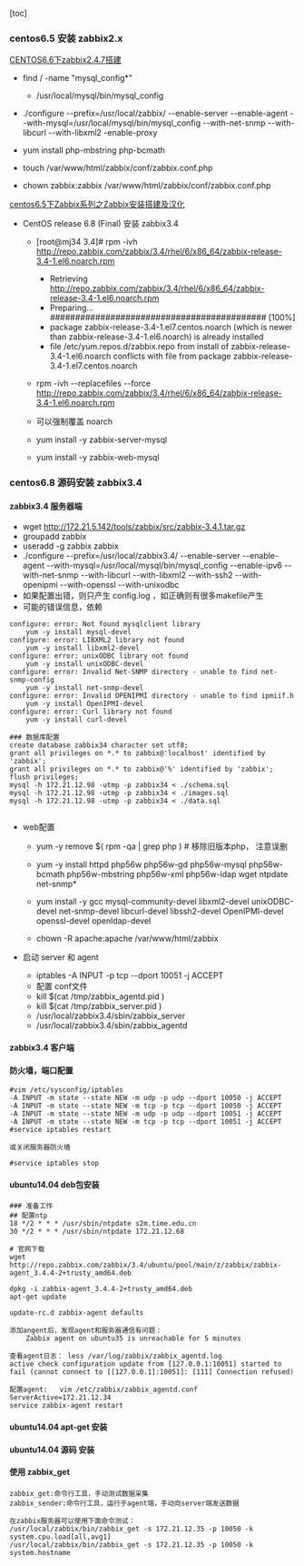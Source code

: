 [toc]

### centos6.5 安装 zabbix2.x
[CENTOS6.6下zabbix2.4.7搭建](http://www.cnblogs.com/galengao/p/5756683.html)


- find / -name "mysql_config*"
	- /usr/local/mysql/bin/mysql_config


- ./configure --prefix=/usr/local/zabbix/  --enable-server --enable-agent --with-mysql=/usr/local/mysql/bin/mysql_config --with-net-snmp --with-libcurl --with-libxml2 -enable-proxy



- yum install php-mbstring php-bcmath


- touch /var/www/html/zabbix/conf/zabbix.conf.php


- chown zabbix:zabbix /var/www/html/zabbix/conf/zabbix.conf.php


[centos6.5下Zabbix系列之Zabbix安装搭建及汉化](http://blog.chinaunix.net/xmlrpc.php?r=blog/article&uid=17238776&id=4594985)

- CentOS release 6.8 (Final) 安装 zabbix3.4
	- [root@mj34 3.4]# rpm -ivh http://repo.zabbix.com/zabbix/3.4/rhel/6/x86_64/zabbix-release-3.4-1.el6.noarch.rpm
		- Retrieving http://repo.zabbix.com/zabbix/3.4/rhel/6/x86_64/zabbix-release-3.4-1.el6.noarch.rpm
		- Preparing...                ########################################### [100%] 	
		- package zabbix-release-3.4-1.el7.centos.noarch (which is newer than zabbix-release-3.4-1.el6.noarch) is already installed
		- 	file /etc/yum.repos.d/zabbix.repo from install of zabbix-release-3.4-1.el6.noarch conflicts with file from package zabbix-release-3.4-1.el7.centos.noarch

	- rpm -ivh --replacefiles --force http://repo.zabbix.com/zabbix/3.4/rhel/6/x86_64/zabbix-release-3.4-1.el6.noarch.rpm
	- 可以强制覆盖 noarch
	- yum install -y zabbix-server-mysql
	- yum install -y zabbix-web-mysql


### centos6.8 源码安装 zabbix3.4
#### zabbix3.4 服务器端
- wget http://172.21.5.142/tools/zabbix/src/zabbix-3.4.1.tar.gz
- groupadd zabbix
- useradd -g zabbix zabbix
- ./configure --prefix=/usr/local/zabbix3.4/ --enable-server --enable-agent --with-mysql=/usr/local/mysql/bin/mysql_config --enable-ipv6 --with-net-snmp --with-libcurl --with-libxml2 --with-ssh2 --with-openipmi --with-openssl --with-unixodbc
- 如果配置出错，则只产生 config.log ，如正确则有很多makefile产生
- 可能的错误信息，依赖
```
configure: error: Not found mysqlclient library      
	yum -y install mysql-devel
configure: error: LIBXML2 library not found           
	yum -y install libxml2-devel
configure: error: unixODBC library not found        
	yum -y install unixODBC-devel
configure: error: Invalid Net-SNMP directory - unable to find net-snmp-config
	yum -y install net-snmp-devel
configure: error: Invalid OPENIPMI directory - unable to find ipmiif.h
	yum -y install OpenIPMI-devel
configure: error: Curl library not found            
	yum -y install curl-devel  

### 数据库配置
create database zabbix34 character set utf8;  
grant all privileges on *.* to zabbix@'localhost' identified by 'zabbix';  
grant all privileges on *.* to zabbix@'%' identified by 'zabbix';
flush privileges;
mysql -h 172.21.12.98 -utmp -p zabbix34 < ./schema.sql
mysql -h 172.21.12.98 -utmp -p zabbix34 < ./images.sql
mysql -h 172.21.12.98 -utmp -p zabbix34 < ./data.sql


```

- web配置
	- yum -y remove $( rpm -qa | grep php )  # 移除旧版本php， 注意误删
	- yum -y install httpd php56w php56w-gd php56w-mysql php56w-bcmath php56w-mbstring php56w-xml php56w-ldap wget ntpdate net-snmp*

	- yum install -y gcc mysql-community-devel libxml2-devel  unixODBC-devel net-snmp-devel libcurl-devel libssh2-devel OpenIPMI-devel openssl-devel openldap-devel

	- chown -R apache:apache /var/www/html/zabbix


- 启动 server 和 agent
	- iptables -A INPUT -p tcp --dport 10051 -j ACCEPT
	- 配置 conf文件
	- kill $(cat /tmp/zabbix_agentd.pid )
	- kill $(cat /tmp/zabbix_server.pid )
	- /usr/local/zabbix3.4/sbin/zabbix_server
	- /usr/local/zabbix3.4/sbin/zabbix_agentd

#### zabbix3.4 客户端
#### 防火墙，端口配置
```
#vim /etc/sysconfig/iptables  
-A INPUT -m state --state NEW -m udp -p udp --dport 10050 -j ACCEPT  
-A INPUT -m state --state NEW -m tcp -p tcp --dport 10050 -j ACCEPT  
-A INPUT -m state --state NEW -m udp -p udp --dport 10051 -j ACCEPT  
-A INPUT -m state --state NEW -m tcp -p tcp --dport 10051 -j ACCEPT  
#service iptables restart  

或关闭服务器防火墙  

#service iptables stop  
```

#### ubuntu14.04 deb包安装
```
### 准备工作
## 配置ntp
18 */2 * * * /usr/sbin/ntpdate s2m.time.edu.cn
30 */2 * * * /usr/sbin/ntpdate 172.21.12.68

# 官网下载
wget http://repo.zabbix.com/zabbix/3.4/ubuntu/pool/main/z/zabbix/zabbix-agent_3.4.4-2+trusty_amd64.deb

dpkg -i zabbix-agent_3.4.4-2+trusty_amd64.deb
apt-get update

update-rc.d zabbix-agent defaults
```
```
添加angent后，发现agent和服务器通信有问题：
	Zabbix agent on ubuntu35 is unreachable for 5 minutes

查看agent日志： less /var/log/zabbix/zabbix_agentd.log
active check configuration update from [127.0.0.1:10051] started to fail (cannot connect to [[127.0.0.1]:10051]: [111] Connection refused)

配置agent:   vim /etc/zabbix/zabbix_agentd.conf
ServerActive=172.21.12.34
service zabbix-agent restart
```

#### ubuntu14.04 apt-get 安装

#### ubuntu14.04 源码 安装

#### 使用 zabbix_get
```
zabbix_get:命令行工具，手动测试数据采集
zabbix_sender:命令行工具，运行于agent端，手动向server端发送数据

在zabbix服务器可以使用下面命令测试：
/usr/local/zabbix/bin/zabbix_get -s 172.21.12.35 -p 10050 -k system.cpu.load[all,avg1]
/usr/local/zabbix/bin/zabbix_get -s 172.21.12.35 -p 10050 -k system.hostname



```
